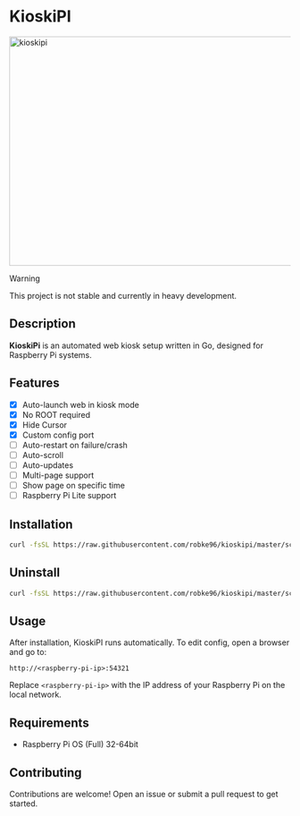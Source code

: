 # KioskiPI
<img width="642" height="410" alt="kioskipi" src="https://github.com/user-attachments/assets/0fbdf6fa-212f-4004-8bd4-c82a319efb0d" />

> [!WARNING]
> This project is not stable and currently in heavy development.

## Description
**KioskiPi** is an automated web kiosk setup written in Go, designed for Raspberry Pi systems. 


## Features
- [x] Auto-launch web in kiosk mode
- [x] No ROOT required
- [x] Hide Cursor
- [x] Custom config port
- [ ] Auto-restart on failure/crash
- [ ] Auto-scroll
- [ ] Auto-updates
- [ ] Multi-page support
- [ ] Show page on specific time
- [ ] Raspberry Pi Lite support

## Installation
```bash
curl -fsSL https://raw.githubusercontent.com/robke96/kioskipi/master/scripts/install.sh | bash
```
## Uninstall
```bash
curl -fsSL https://raw.githubusercontent.com/robke96/kioskipi/master/scripts/uninstall.sh | bash
```

## Usage
After installation, KioskiPI runs automatically.
To edit config, open a browser and go to:
```
http://<raspberry-pi-ip>:54321
```
Replace ``<raspberry-pi-ip>`` with the IP address of your Raspberry Pi on the local network.

## Requirements
- Raspberry Pi OS (Full) 32-64bit

## Contributing
Contributions are welcome!
Open an issue or submit a pull request to get started.
